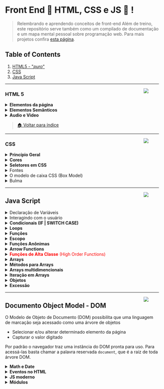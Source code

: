 # Front End 📘 HTML, CSS e JS 📘 !

>  Relembrando e aprendendo conceitos de front-end
> Além  de treino, este repositório serve também como um compilado de documentação e um mapa mental pessoal sobre programação web.  Para mais projetos confira [esta página](https://github.com/jonasaacampos).

## Table of Contents

1. [HTML5 - "*puro*"](#html-5)
2. [CSS](#css)
3. [Java Script](#java-script)

---
<img  src="https://cdn-icons-png.flaticon.com/512/136/136528.png"  width=50 align=right>

### HTML 5

<details>
<summary><strong>Elementos da página</strong></summary>

> Clique para acessar a documentação

- [Block and Inline Elements](https://www.w3schools.com/html/html_blocks.asp)
- [Tables](https://www.w3schools.com/html/html_tables.asp)
- [Forms](https://www.w3schools.com/html/html_forms.asp)

</details>

<details>
<summary><strong>Elementos Semânticos</strong></summary>

> Marcações para melhorar a leitura do código.

<p align="center">
<img src="https://www.w3schools.com/html/img_sem_elements.gif">
</p>

```
      <article>
      <aside>
      <details>
      <figcaption>
      <figure>
      <footer>
      <header>
      <main>
      <mark>
      <nav>
      <section>
      <summary>
      <time>
```

>  Clique para acessar a documentação
- [Semantic Elements](https://www.w3schools.com/html/html5_semantic_elements.asp)

</details>

<details>
<summary><strong>Audio e Video</strong></summary>

- [Tag de vídeo HTML5:](https://www.w3schools.com/html/html5_video.asp)
- [Tag de áudio HTML5:](https://www.w3schools.com/html/html5_audio.asp)
- [Lista de novas Tags:](https://www.w3schools.com/html/html5_new_elements.asp)
- [Semantica no HTML 5:](https://www.w3schools.com/html/html5_semantic_elements.asp)
- [Documentação dos tipos de input:](https://www.w3schools.com/html/html_form_input_types.asp)
- [Simulando os tipos novos de input:](https://www.webfx.com/blog/images/assets/cdn.sixrevisions.com/demos/0345-new_html5_form_input_types/new-html5-form-input-types.html)

</details>

> [🏠 Voltar para índice](#table-of-contents)

---
<img  src="https://cdn-icons-png.flaticon.com/512/136/136527.png"  width=50 align=right>


### CSS
<details>
<summary><strong>Princípio Geral</strong></summary>

- [Referência de CSS](https://developer.mozilla.org/pt-BR/docs/Web/CSS/Reference)

**Anatomia de um conjunto de regras CSS**
<img src="https://mdn.mozillademos.org/files/9461/css-declaration-small.png">


**Seletor (Selector)**

O nome do elemento HTML no começo do conjunto de regras. Ele seleciona o(s) elemento(s) a serem estilizados (nesse caso, elementos ```<p>```). Para dar estilo a um outro elemento, é só mudar o seletor.

**Declaração (Declaration)**

Uma regra simples como color: red; especificando quais das propriedades do elemento você quer estilizar.

**Propriedades (Property)**

Forma pela qual você estiliza um elemento HTML. (Nesse caso, color é uma propriedade dos elementos ```<p>```.) Em CSS, você escolhe quais propriedades você deseja afetar com sua regra.

**Valor da propriedade (Property value)**

À direita da propriedade, depois dos dois pontos, nós temos o valor de propriedade, que escolhe uma dentre muitas aparências possíveis para uma determinada propriedade (há muitos valores color(cor) além do red(vermelho)).

Note outras partes importantes da sintaxe:
- Cada linha de comando deve ser envolvida em chaves ({}).
- Dentro de cada declaração, você deve usar dois pontos (:) para separar a propriedade de seus valores.
- Dentro de cada conjunto de regras, você deve usar um ponto e vírgula (;) para separar cada declaração da próxima.

Então para modificar múltiplos valores de propriedades de uma vez, você deve escrevê-los separados por ponto e vírgula, desse modo:

**Modificar múltiplas propriedades**

```p {
  color: red;
  width: 500px;
  border: 1px solid black;
}
```

**Selecionar múltiplos elementos**

```p, li, h1 {
  color: red;
}
```

</details>

<details>
<summary><strong>Cores</strong></summary>

Para definir cores no css, podemos usar
- nome
- valor RGB
- Valor Hexadecimal
- Valor HSL (css3)
- Valor HWB (css4)

O mais utilizado hoje em dia é o hexadecimal

![](2_css/corHexadecimal.png)

</details>

<details>
<summary><strong>Seletores em CSS</strong></summary>

> A Mozilla possui uma tabela com todos os seletores. [Reference table of selectors](https://developer.mozilla.org/en-US/docs/Learn/CSS/Building_blocks/Selectors#reference_table_of_selectors).

<table class="standard-table">
<caption><h3>Principais seletores</h3></caption>
 <thead>
  <tr>
   <th scope="col">Nome do seletor</th>
   <th scope="col">O que ele seleciona</th>
   <th scope="col">Exemplo</th>
  </tr>
 </thead>
 <tbody>
  <tr>
   <td>Seletor de elemento (às vezes, chamado tag ou seletor de tipo)</td>
   <td>Todos os elementos HTML de determinado tipo.</td>
   <td><code>p</code><br>
    Seleciona <code>&lt;p&gt;</code></td>
  </tr>
  <tr>
   <td>Seletor de ID</td>
   <td>O elemento na página com o ID específicado. Em uma determinada página HTML, é uma boa prática usar um elemento por ID (e claro, um ID por elemento) mesmo que seja permitido usar o mesmo ID para vários elementos.</td>
   <td><code>#my-id</code><br>
    Seleciona <code>&lt;p id="my-id"&gt;</code> ou <code>&lt;a id="my-id"&gt;</code></td>
  </tr>
  <tr>
   <td>Seletor de classe</td>
   <td>O(s) elemento(s) na página com a classe específicada (várias instâncias de classe podem aparecer em uma página).</td>
   <td><code>.my-class</code><br>
    Seleciona <code>&lt;p class="my-class"&gt;</code> e <code>&lt;a class="my-class"&gt;</code></td>
  </tr>
  <tr>
   <td>Seletor de atributo</td>
   <td>O(s) elemento(s) na página com o atributo especificado.</td>
   <td><code>img[src]</code><br>
    Seleciona <code>&lt;img src="myimage.png"&gt;</code> mas não <code>&lt;img&gt;</code></td>
  </tr>
  <tr>
   <td>Seletor de pseudo-classe</td>
   <td>O(s) elemento(s) específicado(s), mas somente quando estiver no estado especificado. Ex.: com o mouse sobre ele.</td>
   <td><code>a:hover</code><br>
    Seleciona <code>&lt;a&gt;</code>, mas somente quando o mouse está em cima do link.</td>
  </tr>
 </tbody>
</table>

</details>

<details>
<summary>Fontes</summary>

> Recomendado utilizar fontes online ao invés de fontes disponíneis no navegador do usuário. Use o [Google fonts](https://fonts.google.com/).

**Famílias de fontes genéricas**

Em CSS existem cinco famílias de fontes genéricas:

1. As **fontes com serifa** têm um pequeno traço nas bordas de cada letra. Eles criam uma sensação de formalidade e elegância.
2. As **fontes sem serifa** têm linhas limpas (sem pequenos traços anexados). Eles criam um visual moderno e minimalista.
3. **Fontes monoespaçadas** - aqui todas as letras têm a mesma largura fixa. Eles criam uma aparência mecânica.
4. As **fontes cursivas** imitam a caligrafia humana.
5. **Fontes de fantasia** são fontes decorativas/lúdicas.

*Todos os nomes de fontes diferentes pertencem a uma das famílias de fontes genéricas.*

</details>

<details>
<summary>O modelo de caixa CSS (Box Model)</summary>

Em CSS, o termo "modelo de caixa" é usado quando se fala de design e layout.

O modelo de caixa CSS é essencialmente uma caixa que envolve cada elemento HTML. Ele consiste em: margens, bordas, preenchimento e o conteúdo real. A imagem abaixo ilustra o modelo da caixa:

![](https://www.kasandbox.org/programming-images/misc/boxmodel.png)


- **Content** é o conteúdo da caixa, onde o texto e as imagens aparecem
- **Padding**  Limpa uma área ao redor do conteúdo. O forro é transparente
- **Border**  Uma borda que contorna o preenchimento e o conteúdo
- **Margin**  Limpa uma área fora da fronteira. A margem é transparente

</details>

<details>
<summary>Bulma</summary>

> Framework do css para econimizar trabalho. Acesse [Bulma](https://bulma.io/)
> É possível baixar do cdn tambem [bulma](https://cdnjs.com/libraries/bulma)

Ao invés de inserir o arquivo css no diretório do nosso site, podemos usar o **arquivo disponível no CDN.**

https://cdnjs.com/libraries/font-awesome

inserir como link e como script

` https://cdnjs.cloudflare.com/ajax/libs/bulma/0.9.3/css/bulma.min.css`

`https://cdnjs.cloudflare.com/ajax/libs/font-awesome/6.0.0/js/all.min.js`

**Componentes**

Podemos baixar componentes elegantes e pré configurados nos componentes do bulma 
https://bulma.io/documentation/components/
</details>

---

<img  src="https://cdn-icons-png.flaticon.com/512/5968/5968292.png"  width=50 align=right>


## Java Script

<details>
<summary>Declaração de Variáveis</summary>

- `let` para declarar variáveis
- `const` declara variáveis que não podem ser mudadas (constantes)
- `var` igual à let, utilizada em versões anteriores
</details>

<details>
<summary>Interagindo com o usuário</summary>

- `console.log || console.info` registra no console informações
- `prompt` - pede informações de texto para usuário
- `confirm` - confirma dados e gera um valor lógico
- `alert` - exibe um popup de alerta
</details>

<details>
<summary><strong>Condicionais (IF | SWITCH CASE)</strong></summary>

Síntaxe: 
``` 
if(condicao){
    bloco de código...
}else if (condição) {
    bloco de código...
}else {
    bloco de código...
}
``` 
*Pode-se* utilizar do operador ternário caso a condição possua poucas linhas

**Mas os blocos condicinais são mais legíveis.**

```
switch (variavel) {
    case x:
    case y:
    ...
    case z:
        bloco de código...
        break
    default
        bloco de código...
        break
}
```

</details>

<details>
<summary><strong>Loops</strong></summary>

Repete um bloco de código N vezes ou até que uma condição seja atendida

```
while (condição){
    bloco de código...
}
```

Enquanto o while recebe uma única expressão, no `for` podemos adicionar variáveis para conrolar as iterecações

```
for (variável,  expressão, ação de controle){
    bloco de código...
}
```

```
do {
    bloco de código
} wilhe(condiçao)
```
</details>

<details>
<summary><strong>Funções</strong></summary>

Função é um bloco de código **nomeado** que executa uma determinada ação, e podemos utilizar este bloco a qualquer momento

```
function algumaTarefa() {
    bloco de código
}
```

Para chamar uma função, basta escrever:
`algumaTarefa()`

Funções com valores padrão

```
function cumprimentarUsuario(name, message = "Oi") {
    alert(message + name + "!")
}
```
Resultados ao chamar a função:

```
cumprimentarUsuario("Jonas")
// Oi Jonas!

cumprimentarUsuario("Jonas", "Seja bem vindo!")
// Seja Bem vindo Jonas!

```
**BOA PRÁTICA**
_Utilize variáveis com valores padrão sempre como último parâmetro da função_
</details>

<details>
<summary><strong>Escopo</strong></summary>
 - Variáveis declaradas com `let` fora da estrutra do bloco, possui escopo global
 - Caso a variável seja declarada dentro do bloco, ela possui escopo local
 - declarar variaveis com `var`, faz com que esta possua um nivel maior do que a do escopo atual

</details>

<details>
<summary><strong>Funções Anônimas</strong></summary>

São funções que não possuem nome, que são adicionadas dentro de variáveis

```
let doubleSpeed = function(velocity) {
    return velocity * 2
}


let newVelocity  = doubleSpeed(40)

console.log(newVelocity)
// 80

```

**Importante**

- Funções tradicionais são lidas sempre primeiro, mesmo que esteja no final do código
- Funçẽos anônimas seguem a ordem de execução do código

</details>

<details>
<summary><strong>Arrow Functions</strong></summary>

São também **funções anônimas**. São funções reduzidas.

```
const doubleVelocity = () => {

}


const doubleVelocity = (parametro) => {

}

```

Para funções com apenas uma linha, podemos escrever:

```
const doubleVelocity  = (velocity) => velocity * 2

/* Chamando a função*/

conlose.log(doubleVelocity(60))
//120
```
</details>

<details>
<summary><font color="red" ><strong>Funções de Alta Classe</strong> (High Order Functions)</font></summary>

- São funções que recebem e retorna outras funções
- Quando uma HOF recebe uma função, _geralmente_ são funções anônimas (ou arrows functions)
- A função enviada como parâmentro de uma HOF é denominada de **callback**

```
//função tradicionas
function doubleVelocity(velocity, printer) {
    console.log("acessei a função...")
    let newVelocity = velecity * 2
    printer(newVelocity)
    return newVelocity
}

//funçao anonima (arrow function)
let printVelocity =  velocity => {
    console.log("Nova velociadade: " + velocity + "Km/s.")
}

//funçao anonima
let newVelocity = doubleVelocity(60, printVelocity)

console.log(newVelocity)
    /*output...*/
// "acessei a função..."
// "Nova velociadade: 120 Km/s."
// 120

```
Um outro exemplo de HOF

```
function doubleVelocity(velocity, printer) {
    console.log("acessei a função...")
    let newVelocity = velecity * 2
    printer(newVelocity)
    return newVelocity
}

let anotherVelocity = doubleVelocity(50, velocity => {
console.log("Outra velocidade é de: " + velocity)  
}

    /*output...*/
// "acessei a função..."
// "Outra velocidade é de: 100"

```
</details>

<details>
<summary><strong>Arrays</strong></summary>
  
- Array é uma estrutura de dados capaz de armazenar (*quaisquer*) outros dados
- É organizado em forma de lista

```
let navesDisponiveis = ["Supernova", "Elemental", "SuperSuperSuperNova"]

console.log(navesDisponiveis[2])
// ¨SuperSuperSuperNova" 

let navesAtracadas = new Array("Supernova", "Elemental")
```
</details>

<details>
<summary><strong>Métodos para Arrays</strong></summary>

**Adicionar elementos no início ou final**

Os métodos devem podem ser utilizados adicionando um **"."** ao final do variavel array

- `push("elemento...")` adiciona um elemento ao final do array
- `unshift("elemento...")` adiciona um elemento ao final do array
- `pop()` remove o último elemento e retorna qual elemento foi removido
- `shift()` remove o primeiro elemento e retorna qual elemento foi removido
- `length` retorna o tamanho do array
- `indexOf("elemento...")` - retorna a posição do 
  - caso não encontrar o elemento, retorna **-1**

---
**Adicionando elementos no meio do array**

**Splice**

- significa _costurar, emendar_
- substitui o array original

*Sintaxe*

1. Recebe o índice,
2. a qunatidade de elementos a serem removidos partindo deste índice, 
3. os próximos elementos que serão adicionados
4. apenas o **primeiro elemento** é obrigatório

```
array.splice(index[, deleteCount[, elemento1[,...[,elementoN]]])
```

------
**Slice**

- significa _fatiar, dividir_
- extrai parte do array, sem alterar o array original

_Sintaxe_

1. Possui um parâmetro de índice
2. O segundo parâmentro é o íncide final

```
arr.slice([begin[,end]])
```

</details>

<details>
<summary><strong>Arrays multidimencionais</strong></summary>

```
let dadosNavesEmOrbitaComTrupulantes = [["Supernova", 7], ["Elemental", 3], "[SuperSuperNova, 2]"]

console.log(dadosNaveEmOrbitaComTripulantes[0])
// ["Supernova", 7]

```
</details>

<details>
<summary><strong>Iteração em Arrays</strong></summary>

- HOF's receberão um callback como parâmetro
- o callback é chamado para cada elemento do array

_Sintaxe_

```
arr.funcaoDeIteracao(function(elementoAtual, index, array){
  <corpo da função...>
})

```
</details>

<details>
<summary><strong>Objetos</strong></summary>

Assim como os arrays, objetos são estrututas de dados capazes de armazenar e organizar outros dados.

- Dados são organizados através de propriedades
- Associados por chave-valor
  - chave é a propriedade
  - valor é o dado em si referente àquela propriedade
- Pode armazenar qualquer tipo de dado

_Utilizamos {} para iniciar um objeto._

```
let espaconave = {
  name: "Apolo",
  capacidade: 7,
  type: "exploração"
}

//acessando informações
console.log(espaconave.type)
console.log(espaconave["type"])

//inserindo informações

espaconave.emManutencao = false
espaconave["escudoIntegridade"]  = 100
```
**Objetos X Arrays**

- Objetos são estruturas chave-valor
- Utiliza-se objetos quanto precisamos representar propriedades ou atruibutos do mundo real
- arrays são listas sequenciais
- utilizamos arrays quando precisamos armazenar uma lista sequencial de elementos


**Método é uma sequência de passos para mostrar dads**

**Classe é uma abstraçã que pode ser representada em variáveis**
</details>

<details>
<summary><strong>Excessão</strong></summary>

- Excessões são erros no código que ocorrem em tempo real
- Podem ser tratados para que a aplicação não quebre
- No JS as excessões são lançadas pela classe `Error`

Podemos tratar os erros gerados com o `try` e `catch`, lançando assim os erros com o `throw`.

</details>


---

<img  src="https://cdn-icons-png.flaticon.com/512/5968/5968292.png"  width=50 align=right>


## Documento Object Model - DOM

O Modelo de Objeto de Documento (DOM) possibilita que uma linguagem de marcação seja acessado como uma árvore de objetos

- Selecionar e/ou alterar determinado elemento da página
- Capturar o valor digitado

Por padrão o navegador traz uma instância do DOM pronta para uso. Para acessá-las basta chamar a palavra reservada `document`, que é a raiz de toda árvore DOM.


<details>
<summary><strong>Math e Date</strong></summary>

**Math:** Math é um objeto embutido que tem propriedades e métodos para constantes e funções matemáticas. Não é um objeto de função. 
Referência para consulta: https://developer.mozilla.org/pt-BR/docs/Web/JavaScript/Reference/Global_Objects/Math

```
console.log(Math.pow(5,3))
console.log(Math.PI)
console.log(Math.sqrt(64))
```
**Date:** Cria uma instância JavaScript de Date que representa um único momento no tempo. Objetos Date são baseados no valor de tempo que é o número de milisegundos desde 1º de Janeiro de 1970 (UTC).
Referência:  https://developer.mozilla.org/pt-BR/docs/Web/JavaScript/Reference/Global_Objects/Date

```
// no Date o primeiro mês é o 0.
let meuAniversario = new Date(2022, 4, 25)
console.log(meuAniversario)

// mostra quantos milessegundos transcorreram-se a partir da data padrão
let hoje = Date.now()
console.log(hoje)
```

</details>

<details>
<summary><strong>Eventos no HTML</strong></summary>
- Eventos são quaisquer ações ocorridas no sistea

- Funções obedecem sempre o escopo de sua criação
- Arrow functions obedecem o local de onde foram executadas

**Referência:** https://developer.mozilla.org/pt-BR/docs/Web/Events

</details>

<details>
<summary><strong>JS moderno</strong></summary>

- O JavaScript não possui uma evolução consistente
- A versão mais recente dos navegadores nunca será executada pelos navegadores

Conferir quais recursos são suportados
[Browser comparison | Can I use...](caniuse.con)

**Desentruturação de objetos e arrays**


**Node e Yarn**

São gerenciadores concorrentes para pacotes javascript
- O yarn foi criado pelo Facebook, para solucionar problemas de performance do node
- O node após o susrgimento do yarn corrigiu diversas destas questões

Responsáveis por instalar dependências da aplicação 

```
npm init
npm install moment --save
```

**Transpilação Babel**

Transpilar é converter o código de uma linguage para outra

```
// --save deve para que os pacotes não subam para produção
npm install @babel/core @babel/cli @babel/preset-env --save dev
```

**Webpack**

Possuir todo o front-end modularizado no js

`npm install --save-dev webpack webpack/cli`

</details>

<details>
<summary><strong>Módulos</strong></summary>

- São arquivos de código que dividimos para importar quando necessário, de modo a permitir
  - reusabilidade
  - manutenibilidade
  - separação de contextos
- Antes do ES6 o js não possuía o tratamento de módulos
- Foram criados vários padrões, dentre eles o CommonJS
  - é uma especificação de modularização para o js
- É o padrão que o NodeJs adota
  - graças ao babel podemos utilizá-lo no front-end

<details>
<summary><strong>React</strong></summary>
React é uma biblioteca de JavaScrip declarativa, eficiente e flexível para crialção de interfaces de usuário(UI)

- é uma biblioteca, e não um framework
- baseado em componente
- é usado para criar SPAs

**React App**

npx create-react-app my-first-app

**Função Pura**

- recebe parâmetros mais não altera seus valores, somente retorna algo
- SEMPRE retorna o mesmo resultado para os mesmos tipos de entrada
- Todos os componentes devem ter funções puras em relação com suas props

**Props X Statement**
- props vem de outras classes
- statements vem de dentro da classe

<details>

## Crédito das imagens
As logomarcas (no título de cada seção) são do <a hret="https://www.flaticon.com/br/" target="_blank">FlatIcon.</a>
